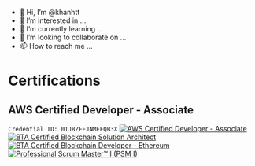 - 👋 Hi, I’m @khanhtt
- 👀 I’m interested in ...
- 🌱 I’m currently learning ...
- 💞️ I’m looking to collaborate on ...
- 📫 How to reach me ...

# Certifications
## AWS Certified Developer - Associate
`Credential ID: 01J8ZFFJNMEEQB3X`
[![AWS Certified Developer - Associate](https://d1.awsstatic.com/training-and-certification/certification-badges/AWS-Certified-Developer-Associate_badge.5c083fa855fe82c1cf2d0c8b883c265ec72a17c0.png)](https://aw.certmetrics.com/amazon/public/verification.aspx)
[![BTA Certified Blockchain Solution Architect](https://bta-site-images.s3.us-east-2.amazonaws.com/v1-sa.png)](https://www.btacertified.com/dlink/ed0121c571dabe1baaca78d24ef60a8fd72a197208090cd3480f3ad168187230/certdisplayhash)
[![BTA Certified Blockchain Developer - Ethereum](https://bta-site-images.s3.us-east-2.amazonaws.com/v1-eth.png)](https://www.btacertified.com/dlink/bcddace03e7a50a6b5df25b8ea821b5791a3d2f0899830dd111dcad84b86f9db/certdisplayhash)
[![Professional Scrum Master™ I (PSM I)](https://images.credly.com/size/680x680/images/a2790314-008a-4c3d-9553-f5e84eb359ba/image.png)](https://www.credly.com/badges/9506ba24-3d3d-4b68-8f99-f40327ded451)

<!---
khanhtt/khanhtt is a ✨ special ✨ repository because its `README.md` (this file) appears on your GitHub profile.
You can click the Preview link to take a look at your changes.
--->
